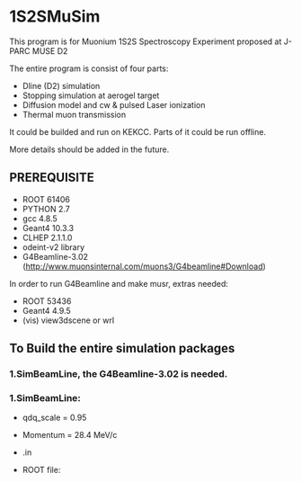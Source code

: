 
# 1S2SMuSim

This program is for Muonium 1S2S Spectroscopy Experiment proposed at J-PARC MUSE D2

The entire program is consist of four parts:

- Dline (D2) simulation
- Stopping simulation at aerogel target
- Diffusion model and cw & pulsed Laser ionization
- Thermal muon transmission

It could be builded and run on KEKCC. Parts of it could be run offline.

More details should be added in the future.

## PREREQUISITE

- ROOT 61406
- PYTHON 2.7
- gcc 4.8.5
- Geant4 10.3.3
- CLHEP 2.1.1.0
- odeint-v2 library
- G4Beamline-3.02 (http://www.muonsinternal.com/muons3/G4beamline#Download)

In order to run G4Beamline and make musr, extras needed:

- ROOT 53436
- Geant4 4.9.5
- (vis) view3dscene or wrl

## To Build the entire simulation packages
### 1.SimBeamLine, the G4Beamline-3.02 is needed. 

### 1.SimBeamLine:

- qdq_scale = 0.95
- Momentum = 28.4 MeV/c

- .in
- ROOT file:

